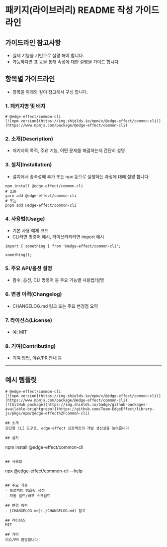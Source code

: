 # 패키지(라이브러리) README 작성 가이드라인

## 가이드라인 참고사항

- 실제 기능을 기반으로 설명 해야 합니다.
- 가능하다면 표 등을 통해 속성에 대한 설명을 가이드 합니다.

## 항목별 가이드라인

- 항목을 아래와 같이 참고해서 구성 합니다.

### 1. 패키지명 및 배지

```
# @edge-effect/common-cli
[![npm version](https://img.shields.io/npm/v/@edge-effect/common-cli)](https://www.npmjs.com/package/@edge-effect/common-cli)
```

### 2. 소개(Description)

- 패키지의 목적, 주요 기능, 어떤 문제를 해결하는지 간단히 설명

### 3. 설치(Installation)

- 설치에서 종속성에 추가 또는 npx 등으로 실행하는 과정에 대해 설명 합니다.

```
npm install @edge-effect/common-cli
# 또는
yarn add @edge-effect/common-cli
# 또는
pnpm add @edge-effect/common-cli
```

### 4. 사용법(Usage)

- 기본 사용 예제 코드
- CLI라면 명령어 예시, 라이브러리라면 import 예시

```
import { something } from '@edge-effect/common-cli';

something();
```

### 5. 주요 API/옵션 설명

- 함수, 옵션, CLI 명령어 등 주요 기능별 사용법/설명

### 6. 변경 이력(Changelog)

- CHANGELOG.md 링크 또는 주요 변경점 요약

### 7. 라이선스(License)

- 예: MIT

### 8. 기여(Contributing)

- 기여 방법, 이슈/PR 안내 등

---

## 예시 템플릿

```
# @edge-effect/common-cli
[![npm version](https://img.shields.io/npm/v/@edge-effect/common-cli)](https://www.npmjs.com/package/@edge-effect/common-cli)
[![GitHub package](https://img.shields.io/badge/github-packages-available-brightgreen)](https://github.com/Team-EdgeEffect/library-js/pkgs/npm/@edge-effect%2Fcommon-cli)

## 소개
간단한 CLI 도구로, edge-effect 프로젝트의 개발 생산성을 높여줍니다.

## 설치
```

npm install @edge-effect/common-cli

```

## 사용법
```

npx @edge-effect/common-cli --help

```

## 주요 기능
- 프로젝트 템플릿 생성
- 자동 빌드/배포 스크립트

## 변경 이력
- [CHANGELOG.md](./CHANGELOG.md) 참고

## 라이선스
MIT

## 기여
이슈/PR 환영합니다!
```
